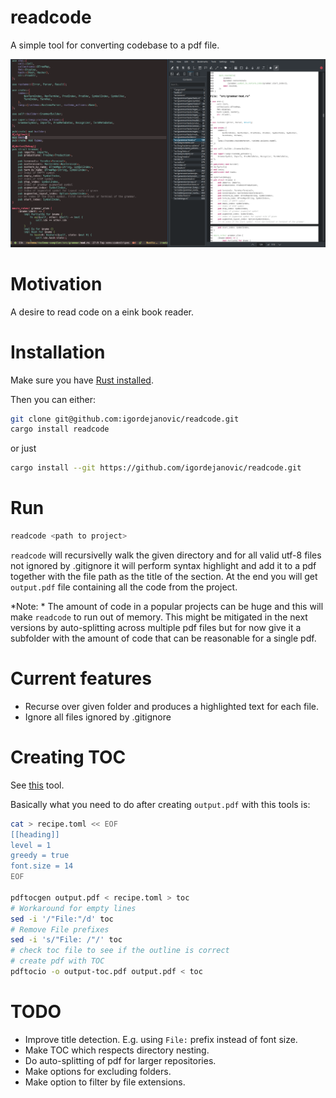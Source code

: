 # readcode

A simple tool for converting codebase to a pdf file.

![](https://raw.githubusercontent.com/igordejanovic/readcode/main/images/screenshot.png)

# Motivation

A desire to read code on a eink book reader.

# Installation

Make sure you have [Rust installed](https://www.rust-lang.org/tools/install).

Then you can either:
``` sh
git clone git@github.com:igordejanovic/readcode.git
cargo install readcode
```

or just

``` sh
cargo install --git https://github.com/igordejanovic/readcode.git
```

# Run

``` sh
readcode <path to project>
```

`readcode` will recursivelly walk the given directory and for all valid utf-8
files not ignored by .gitignore it will perform syntax highlight and add it to a
pdf together with the file path as the title of the section. At the end you will
get `output.pdf` file containing all the code from the project.

*Note: * The amount of code in a popular projects can be huge and this will make
`readcode` to run out of memory. This might be mitigated in the next versions by
auto-splitting across multiple pdf files but for now give it a subfolder with
the amount of code that can be reasonable for a single pdf.

# Current features

- Recurse over given folder and produces a highlighted text for each file.
- Ignore all files ignored by .gitignore

# Creating TOC

See [this](https://krasjet.com/voice/pdf.tocgen/) tool.

Basically what you need to do after creating `output.pdf` with this tools is:

``` sh
cat > recipe.toml << EOF
[[heading]]
level = 1
greedy = true
font.size = 14
EOF

pdftocgen output.pdf < recipe.toml > toc
# Workaround for empty lines
sed -i '/"File:"/d' toc
# Remove File prefixes
sed -i 's/"File: /"/' toc
# check toc file to see if the outline is correct
# create pdf with TOC
pdftocio -o output-toc.pdf output.pdf < toc

```

# TODO

- Improve title detection. E.g. using `File:` prefix instead of font size.
- Make TOC which respects directory nesting.
- Do auto-splitting of pdf for larger repositories.
- Make options for excluding folders.
- Make option to filter by file extensions.
